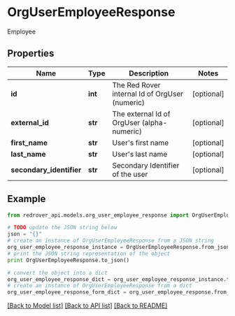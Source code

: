 # OrgUserEmployeeResponse

Employee

## Properties
Name | Type | Description | Notes
------------ | ------------- | ------------- | -------------
**id** | **int** | The Red Rover internal Id of OrgUser (numeric) | [optional] 
**external_id** | **str** | The external Id of OrgUser (alpha-numeric) | [optional] 
**first_name** | **str** | User&#39;s first name | [optional] 
**last_name** | **str** | User&#39;s last name | [optional] 
**secondary_identifier** | **str** | Secondary Identifier of the user | [optional] 

## Example

```python
from redrover_api.models.org_user_employee_response import OrgUserEmployeeResponse

# TODO update the JSON string below
json = "{}"
# create an instance of OrgUserEmployeeResponse from a JSON string
org_user_employee_response_instance = OrgUserEmployeeResponse.from_json(json)
# print the JSON string representation of the object
print OrgUserEmployeeResponse.to_json()

# convert the object into a dict
org_user_employee_response_dict = org_user_employee_response_instance.to_dict()
# create an instance of OrgUserEmployeeResponse from a dict
org_user_employee_response_form_dict = org_user_employee_response.from_dict(org_user_employee_response_dict)
```
[[Back to Model list]](../README.md#documentation-for-models) [[Back to API list]](../README.md#documentation-for-api-endpoints) [[Back to README]](../README.md)


